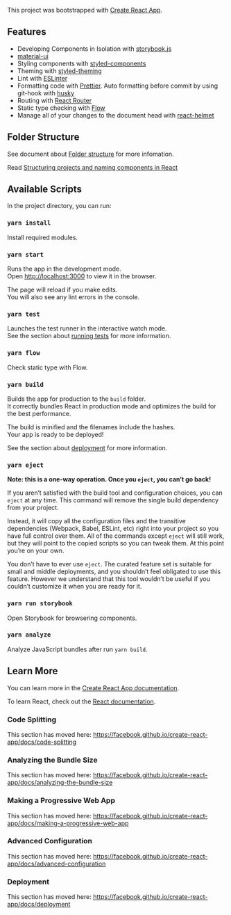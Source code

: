 This project was bootstrapped with [Create React App](https://github.com/facebook/create-react-app).

## Features
- Developing Components in Isolation with [storybook.js](https://storybook.js.org/)
- [material-ui](https://material-ui.com) 
- Styling components with [styled-components](https://www.styled-components.com/)
- Theming with [styled-theming](https://github.com/styled-components/styled-theming)
- Lint with [ESLinter](https://eslint.org/)
- Formatting code with [Prettier](https://prettier.io/). Auto formatting before commit by using git-hook
with [husky](https://github.com/typicode/husky)
- Routing with [React Router](https://reacttraining.com/react-router)
- Static type checking with [Flow](https://flow.org)
- Manage all of your changes to the document head with [react-helmet](https://github.com/nfl/react-helmet)

## Folder Structure
See document about [Folder structure](https://facebook.github.io/create-react-app/docs/folder-structure) for more infomation.

Read [Structuring projects and naming components in React](https://hackernoon.com/structuring-projects-and-naming-components-in-react-1261b6e18d76)

## Available Scripts

In the project directory, you can run:

### `yarn install`
Install required modules.

### `yarn start`

Runs the app in the development mode.<br>
Open [http://localhost:3000](http://localhost:3000) to view it in the browser.

The page will reload if you make edits.<br>
You will also see any lint errors in the console.

### `yarn test`

Launches the test runner in the interactive watch mode.<br>
See the section about [running tests](https://facebook.github.io/create-react-app/docs/running-tests) for more information.

### `yarn flow`

Check static type with Flow.

### `yarn build`

Builds the app for production to the `build` folder.<br>
It correctly bundles React in production mode and optimizes the build for the best performance.

The build is minified and the filenames include the hashes.<br>
Your app is ready to be deployed!

See the section about [deployment](https://facebook.github.io/create-react-app/docs/deployment) for more information.

### `yarn eject`

**Note: this is a one-way operation. Once you `eject`, you can’t go back!**

If you aren’t satisfied with the build tool and configuration choices, you can `eject` at any time. This command will remove the single build dependency from your project.

Instead, it will copy all the configuration files and the transitive dependencies (Webpack, Babel, ESLint, etc) right into your project so you have full control over them. All of the commands except `eject` will still work, but they will point to the copied scripts so you can tweak them. At this point you’re on your own.

You don’t have to ever use `eject`. The curated feature set is suitable for small and middle deployments, and you shouldn’t feel obligated to use this feature. However we understand that this tool wouldn’t be useful if you couldn’t customize it when you are ready for it.

### `yarn run storybook`

Open Storybook for browsering components.

### `yarn analyze`
Analyze JavaScript bundles after run `yarn build`.

## Learn More

You can learn more in the [Create React App documentation](https://facebook.github.io/create-react-app/docs/getting-started).

To learn React, check out the [React documentation](https://reactjs.org/).

### Code Splitting

This section has moved here: https://facebook.github.io/create-react-app/docs/code-splitting

### Analyzing the Bundle Size

This section has moved here: https://facebook.github.io/create-react-app/docs/analyzing-the-bundle-size

### Making a Progressive Web App

This section has moved here: https://facebook.github.io/create-react-app/docs/making-a-progressive-web-app

### Advanced Configuration

This section has moved here: https://facebook.github.io/create-react-app/docs/advanced-configuration

### Deployment

This section has moved here: https://facebook.github.io/create-react-app/docs/deployment

